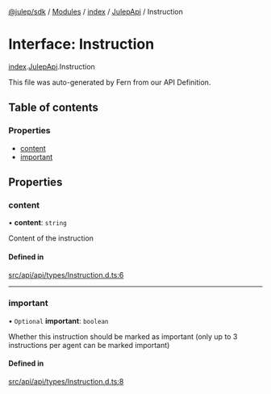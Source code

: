 [@julep/sdk](../README.md) / [Modules](../modules.md) / [index](../modules/index.md) / [JulepApi](../modules/index.JulepApi.md) / Instruction

# Interface: Instruction

[index](../modules/index.md).[JulepApi](../modules/index.JulepApi.md).Instruction

This file was auto-generated by Fern from our API Definition.

## Table of contents

### Properties

- [content](index.JulepApi.Instruction.md#content)
- [important](index.JulepApi.Instruction.md#important)

## Properties

### content

• **content**: `string`

Content of the instruction

#### Defined in

[src/api/api/types/Instruction.d.ts:6](https://github.com/julep-ai/samantha-dev/blob/1a65618/sdks/js/src/api/api/types/Instruction.d.ts#L6)

___

### important

• `Optional` **important**: `boolean`

Whether this instruction should be marked as important (only up to 3 instructions per agent can be marked important)

#### Defined in

[src/api/api/types/Instruction.d.ts:8](https://github.com/julep-ai/samantha-dev/blob/1a65618/sdks/js/src/api/api/types/Instruction.d.ts#L8)
